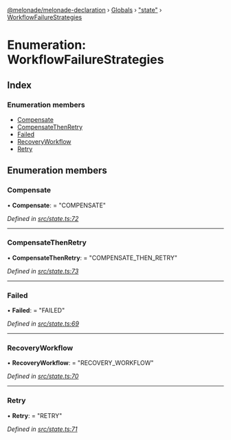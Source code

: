 [@melonade/melonade-declaration](../README.md) › [Globals](../globals.md) › ["state"](../modules/_state_.md) › [WorkflowFailureStrategies](_state_.workflowfailurestrategies.md)

# Enumeration: WorkflowFailureStrategies

## Index

### Enumeration members

* [Compensate](_state_.workflowfailurestrategies.md#compensate)
* [CompensateThenRetry](_state_.workflowfailurestrategies.md#compensatethenretry)
* [Failed](_state_.workflowfailurestrategies.md#failed)
* [RecoveryWorkflow](_state_.workflowfailurestrategies.md#recoveryworkflow)
* [Retry](_state_.workflowfailurestrategies.md#retry)

## Enumeration members

###  Compensate

• **Compensate**: = "COMPENSATE"

*Defined in [src/state.ts:72](https://github.com/devit-tel/melonade-declaration/blob/2273da1/src/state.ts#L72)*

___

###  CompensateThenRetry

• **CompensateThenRetry**: = "COMPENSATE_THEN_RETRY"

*Defined in [src/state.ts:73](https://github.com/devit-tel/melonade-declaration/blob/2273da1/src/state.ts#L73)*

___

###  Failed

• **Failed**: = "FAILED"

*Defined in [src/state.ts:69](https://github.com/devit-tel/melonade-declaration/blob/2273da1/src/state.ts#L69)*

___

###  RecoveryWorkflow

• **RecoveryWorkflow**: = "RECOVERY_WORKFLOW"

*Defined in [src/state.ts:70](https://github.com/devit-tel/melonade-declaration/blob/2273da1/src/state.ts#L70)*

___

###  Retry

• **Retry**: = "RETRY"

*Defined in [src/state.ts:71](https://github.com/devit-tel/melonade-declaration/blob/2273da1/src/state.ts#L71)*
